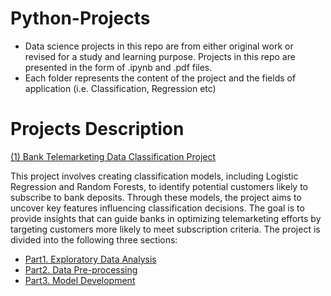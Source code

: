 # Python-Projects
- Data science projects in this repo are from either original work or revised for a study and learning purpose. Projects in this repo are presented in the form of .ipynb and .pdf files.
- Each folder represents the content of the project and the fields of application (i.e. Classification, Regression etc)
# Projects Description 
[(1) Bank Telemarketing Data Classification Project](https://github.com/PAKARALO/Python-Projects/tree/7a3fa5a382ca5654a8749edcfb1b716833fa9783/Bank%20telemarketing%20data%20classification%20project)

This project involves creating classification models, including Logistic Regression and Random Forests, to identify potential customers likely to subscribe to bank deposits. Through these models, the project aims to uncover key features influencing classification decisions. The goal is to provide insights that can guide banks in optimizing telemarketing efforts by targeting customers more likely to meet subscription criteria. The project is divided into the following three sections: 
- [Part1. Exploratory Data Analysis](https://github.com/PAKARALO/Python-Projects/blob/d1e3a72b42a7f7bce2ce72d549f27345c07fe1df/Bank%20telemarketing%20data%20classification%20project/Part1.%20Exploratory%20Data%20Analysis.ipynb)
- [Part2. Data Pre-processing](https://github.com/PAKARALO/Python-Projects/blob/d1e3a72b42a7f7bce2ce72d549f27345c07fe1df/Bank%20telemarketing%20data%20classification%20project/Part2.%20Data%20pre-preprocessing.ipynb)
- [Part3. Model Development](https://github.com/PAKARALO/Python-Projects/blob/d1e3a72b42a7f7bce2ce72d549f27345c07fe1df/Bank%20telemarketing%20data%20classification%20project/Part3.%20Model%20Development.ipynb)






